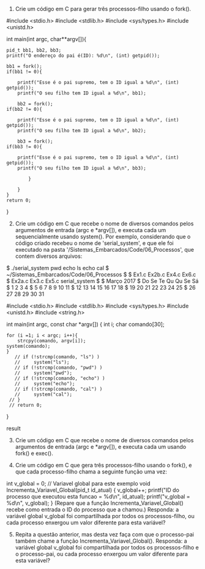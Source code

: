 1. Crie um código em C para gerar três processos-filho usando o fork().

#include <stdio.h>
#include <stdlib.h>
#include <sys/types.h>
#include <unistd.h>

int main(int argc, char**argv[]){

	pid_t bb1, bb2, bb3;
	printf("O endereço do pai é(ID): %d\n", (int) getpid());
	
	bb1 = fork();
	if(bb1 != 0){
	
		printf("Esse é o pai supremo, tem o ID igual a %d\n", (int) getpid());
		printf("O seu filho tem ID igual a %d\n", bb1);

		bb2 = fork();
	if(bb2 != 0){
	
		printf("Esse é o pai supremo, tem o ID igual a %d\n", (int) getpid());
		printf("O seu filho tem ID igual a %d\n", bb2);
		
		bb3 = fork();
	if(bb3 != 0){
	
		printf("Esse é o pai supremo, tem o ID igual a %d\n", (int) getpid());
		printf("O seu filho tem ID igual a %d\n", bb3);	
		
			}

		}
	}
	return 0;
}


2. Crie um código em C que recebe o nome de diversos comandos pelos argumentos de entrada (argc e *argv[]), e executa cada um sequencialmente usando system(). Por exemplo, considerando que o código criado recebeu o nome de 'serial_system', e que ele foi executado na pasta '/Sistemas_Embarcados/Code/06_Processos', que contem diversos arquivos:

$ ./serial_system pwd echo ls echo cal
$ ~/Sistemas_Embarcados/Code/06_Processos
$
$ Ex1.c    Ex2b.c   Ex4.c   Ex6.c
$ Ex2a.c   Ex3.c    Ex5.c   serial_system
$
$     Março 2017
$ Do Se Te Qu Qu Se Sá
$           1  2  3  4
$  5  6  7  8  9 10 11
$ 12 13 14 15 16 17 18
$ 19 20 21 22 23 24 25
$ 26 27 28 29 30 31

#include <stdio.h>
#include <stdlib.h>
#include <sys/types.h>
#include <unistd.h>
#include <string.h>

int main(int argc, const char *argv[])
{
    int i;
    char comando[30];

    for (i =1; i < argc; i++){
        strcpy(comando, argv[i]);
	system(comando);
	}
       // if (!strcmp(comando, "ls") )
       //     system("ls");
       // if (!strcmp(comando, "pwd") )
       //     system("pwd");
       // if (!strcmp(comando, "echo") )
       //     system("echo");
       // if (!strcmp(comando, "cal") )
       //     system("cal");
  	 // }
  	 // return 0;
}

result

3. Crie um código em C que recebe o nome de diversos comandos pelos argumentos de entrada (argc e *argv[]), e executa cada um usando fork() e exec().

4. Crie um código em C que gera três processos-filho usando o fork(), e que cada processo-filho chama a seguinte função uma vez:

int v_global = 0; // Variavel global para este exemplo
void Incrementa_Variavel_Global(pid_t id_atual)
{
	v_global++;
	printf("ID do processo que executou esta funcao = %d\n", id_atual);
	printf("v_global = %d\n", v_global);
}
(Repare que a função Incrementa_Variavel_Global() recebe como entrada o ID do processo que a chamou.) Responda: a variável global v_global foi compartilhada por todos os processos-filho, ou cada processo enxergou um valor diferente para esta variável?

5. Repita a questão anterior, mas desta vez faça com que o processo-pai também chame a função Incrementa_Variavel_Global(). Responda: a variável global v_global foi compartilhada por todos os processos-filho e o processo-pai, ou cada processo enxergou um valor diferente para esta variável?
